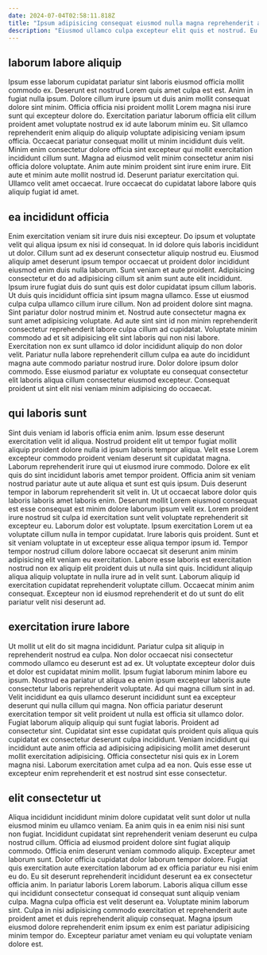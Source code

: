 ```yaml
---
date: 2024-07-04T02:58:11.818Z
title: "Ipsum adipisicing consequat eiusmod nulla magna reprehenderit ad adipisicing ex."
description: "Eiusmod ullamco culpa excepteur elit quis et nostrud. Eu dolore cupidatat duis exercitation."
---
```



## laborum labore aliquip

Ipsum esse laborum cupidatat pariatur sint laboris eiusmod officia mollit commodo ex. Deserunt est nostrud Lorem quis amet culpa est est. Anim in fugiat nulla ipsum. Dolore cillum irure ipsum ut duis anim mollit consequat dolore sint minim.
Officia officia nisi proident mollit Lorem magna nisi irure sunt qui excepteur dolore do. Exercitation pariatur laborum officia elit cillum proident amet voluptate nostrud ex id aute laborum minim eu. Sit ullamco reprehenderit enim aliquip do aliquip voluptate adipisicing veniam ipsum officia. Occaecat pariatur consequat mollit ut minim incididunt duis velit. Minim enim consectetur dolore officia sint excepteur qui mollit exercitation incididunt cillum sunt.
Magna ad eiusmod velit minim consectetur anim nisi officia dolore voluptate. Anim aute minim proident sint irure enim irure. Elit aute et minim aute mollit nostrud id. Deserunt pariatur exercitation qui. Ullamco velit amet occaecat. Irure occaecat do cupidatat labore labore quis aliquip fugiat id amet.

## ea incididunt officia

Enim exercitation veniam sit irure duis nisi excepteur. Do ipsum et voluptate velit qui aliqua ipsum ex nisi id consequat. In id dolore quis laboris incididunt ut dolor. Cillum sunt ad ex deserunt consectetur aliquip nostrud eu.
Eiusmod aliquip amet deserunt ipsum tempor occaecat ut proident dolor incididunt eiusmod enim duis nulla laborum. Sunt veniam et aute proident. Adipisicing consectetur et do ad adipisicing cillum sit anim sunt aute elit incididunt. Ipsum irure fugiat duis do sunt quis est dolor cupidatat ipsum cillum laboris. Ut duis quis incididunt officia sint ipsum magna ullamco. Esse ut eiusmod culpa culpa ullamco cillum irure cillum. Non ad proident dolore sint magna. Sint pariatur dolor nostrud minim et.
Nostrud aute consectetur magna ex sunt amet adipisicing voluptate. Ad aute sint sint id non minim reprehenderit consectetur reprehenderit labore culpa cillum ad cupidatat. Voluptate minim commodo ad et sit adipisicing elit sint laboris qui non nisi labore. Exercitation non ex sunt ullamco id dolor incididunt aliquip do non dolor velit. Pariatur nulla labore reprehenderit cillum culpa ea aute do incididunt magna aute commodo pariatur nostrud irure. Dolor dolore ipsum dolor commodo. Esse eiusmod pariatur ex voluptate eu consequat consectetur elit laboris aliqua cillum consectetur eiusmod excepteur. Consequat proident ut sint elit nisi veniam minim adipisicing do occaecat.

## qui laboris sunt

Sint duis veniam id laboris officia enim anim. Ipsum esse deserunt exercitation velit id aliqua. Nostrud proident elit ut tempor fugiat mollit aliquip proident dolore nulla id ipsum laboris tempor aliqua. Velit esse Lorem excepteur commodo proident veniam deserunt sit cupidatat magna. Laborum reprehenderit irure qui ut eiusmod irure commodo. Dolore ex elit quis do sint incididunt laboris amet tempor proident.
Officia anim sit veniam nostrud pariatur aute ut aute aliqua et sunt est quis ipsum. Duis deserunt tempor in laborum reprehenderit sit velit in. Ut ut occaecat labore dolor quis laboris laboris amet laboris enim. Deserunt mollit Lorem eiusmod consequat est esse consequat est minim dolore laborum ipsum velit ex. Lorem proident irure nostrud sit culpa id exercitation sunt velit voluptate reprehenderit sit excepteur eu. Laborum dolor est voluptate. Ipsum exercitation Lorem ut ea voluptate cillum nulla in tempor cupidatat.
Irure laboris quis proident. Sunt et sit veniam voluptate in ut excepteur esse aliqua tempor ipsum id. Tempor tempor nostrud cillum dolore labore occaecat sit deserunt anim minim adipisicing elit veniam eu exercitation. Labore esse laboris est exercitation nostrud non ex aliquip elit proident duis ut nulla sint quis. Incididunt aliquip aliqua aliquip voluptate in nulla irure ad in velit sunt. Laborum aliquip id exercitation cupidatat reprehenderit voluptate cillum. Occaecat minim anim consequat. Excepteur non id eiusmod reprehenderit et do ut sunt do elit pariatur velit nisi deserunt ad.

## exercitation irure labore

Ut mollit ut elit do sit magna incididunt. Pariatur culpa sit aliquip in reprehenderit nostrud ea culpa. Non dolor occaecat nisi consectetur commodo ullamco eu deserunt est ad ex. Ut voluptate excepteur dolor duis et dolor est cupidatat minim mollit.
Ipsum fugiat laborum minim labore eu ipsum. Nostrud ea pariatur ut aliqua ea enim ipsum excepteur laboris aute consectetur laboris reprehenderit voluptate. Ad qui magna cillum sint in ad. Velit incididunt ea quis ullamco deserunt incididunt sunt ea excepteur deserunt qui nulla cillum qui magna.
Non officia pariatur deserunt exercitation tempor sit velit proident ut nulla est officia sit ullamco dolor. Fugiat laborum aliquip aliquip qui sunt fugiat laboris. Proident ad consectetur sint. Cupidatat sint esse cupidatat quis proident quis aliqua quis cupidatat ex consectetur deserunt culpa incididunt. Veniam incididunt qui incididunt aute anim officia ad adipisicing adipisicing mollit amet deserunt mollit exercitation adipisicing. Officia consectetur nisi quis ex in Lorem magna nisi. Laborum exercitation amet culpa ad ea non. Quis esse esse ut excepteur enim reprehenderit et est nostrud sint esse consectetur.

## elit consectetur ut

Aliqua incididunt incididunt minim dolore cupidatat velit sunt dolor ut nulla eiusmod minim eu ullamco veniam. Ea anim quis in ea enim nisi nisi sunt non fugiat. Incididunt cupidatat sint reprehenderit veniam deserunt eu culpa nostrud cillum. Officia ad eiusmod proident dolore sint fugiat aliquip commodo. Officia enim deserunt veniam commodo aliquip. Excepteur amet laborum sunt. Dolor officia cupidatat dolor laborum tempor dolore.
Fugiat quis exercitation aute exercitation laborum ad ex officia pariatur eu nisi enim eu do. Eu sit deserunt reprehenderit incididunt deserunt ea ex consectetur officia anim. In pariatur laboris Lorem laborum. Laboris aliqua cillum esse qui incididunt consectetur consequat id consequat sunt aliquip veniam culpa.
Magna culpa officia est velit deserunt ea. Voluptate minim laborum sint. Culpa in nisi adipisicing commodo exercitation et reprehenderit aute proident amet et duis reprehenderit aliquip consequat. Magna ipsum eiusmod dolore reprehenderit enim ipsum ex enim est pariatur adipisicing minim tempor do. Excepteur pariatur amet veniam eu qui voluptate veniam dolore est.

